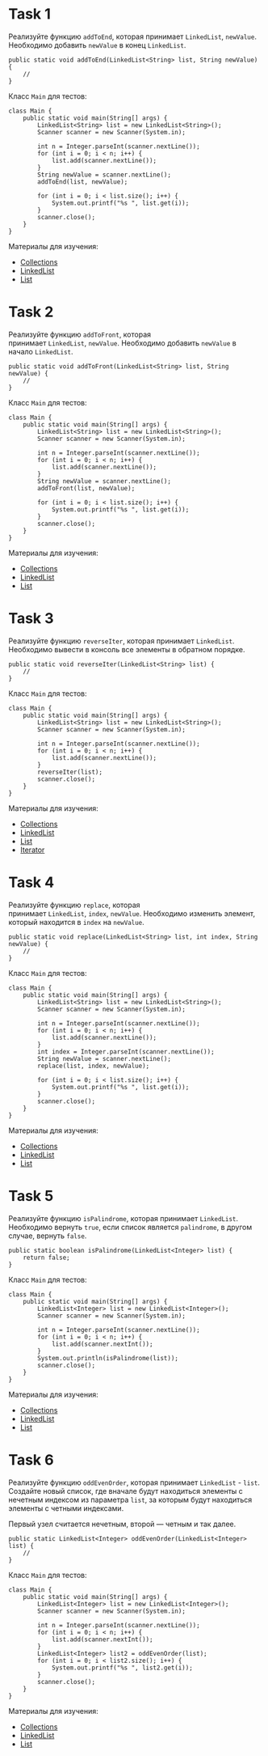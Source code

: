 # Task 1
<p>Реализуйте функцию <code>addToEnd</code>, которая принимает <code>LinkedList</code>, <code>newValue</code>. Необходимо добавить <code>newValue</code> в конец <code>LinkedList</code>.</p>

<pre><code>public static void addToEnd(LinkedList&lt;String&gt; list, String newValue) {
    //
}</code></pre>

<p>Класс <code>Main</code> для тестов:</p>

<pre><code>class Main {
    public static void main(String[] args) {
        LinkedList&lt;String&gt; list = new LinkedList&lt;String&gt;();
        Scanner scanner = new Scanner(System.in);

        int n = Integer.parseInt(scanner.nextLine());
        for (int i = 0; i &lt; n; i++) {
            list.add(scanner.nextLine());
        }
        String newValue = scanner.nextLine();
        addToEnd(list, newValue);

        for (int i = 0; i &lt; list.size(); i++) {
            System.out.printf("%s ", list.get(i));
        }
        scanner.close();
    }
}</code></pre>

<p>Материалы для изучения:</p>

<ul>
	<li><a href="https://docs.oracle.com/en/java/javase/17/docs/api/java.base/java/util/Collections.html" rel="nofollow noopener noreferrer">Collections</a></li>
	<li><a href="https://docs.oracle.com/en/java/javase/17/docs/api/java.base/java/util/LinkedList.html" rel="nofollow noopener noreferrer">LinkedList</a></li>
	<li><a href="https://docs.oracle.com/en/java/javase/17/docs/api/java.base/java/util/List.html" rel="nofollow noopener noreferrer">List</a></li>
</ul>

# Task 2
<p>Реализуйте функцию <code>addToFront</code>, которая принимает <code>LinkedList</code>, <code>newValue</code>. Необходимо добавить <code>newValue</code> в начало <code>LinkedList</code>.</p>

<pre><code>public static void addToFront(LinkedList&lt;String&gt; list, String newValue) {
    //
}</code></pre>

<p>Класс <code>Main</code> для тестов:</p>

<pre><code>class Main {
    public static void main(String[] args) {
        LinkedList&lt;String&gt; list = new LinkedList&lt;String&gt;();
        Scanner scanner = new Scanner(System.in);

        int n = Integer.parseInt(scanner.nextLine());
        for (int i = 0; i &lt; n; i++) {
            list.add(scanner.nextLine());
        }
        String newValue = scanner.nextLine();
        addToFront(list, newValue);

        for (int i = 0; i &lt; list.size(); i++) {
            System.out.printf("%s ", list.get(i));
        }
        scanner.close();
    }
}</code></pre>

<p>Материалы для изучения:</p>

<ul>
	<li><a href="https://docs.oracle.com/en/java/javase/17/docs/api/java.base/java/util/Collections.html" rel="nofollow noopener noreferrer">Collections</a></li>
	<li><a href="https://docs.oracle.com/en/java/javase/17/docs/api/java.base/java/util/LinkedList.html" rel="nofollow noopener noreferrer">LinkedList</a></li>
	<li><a href="https://docs.oracle.com/en/java/javase/17/docs/api/java.base/java/util/List.html" rel="nofollow noopener noreferrer">List</a></li>
</ul>

# Task 3
<p>Реализуйте функцию <code>reverseIter</code>, которая принимает <code>LinkedList</code>. Необходимо вывести в консоль все элементы в обратном порядке.</p>

<pre><code>public static void reverseIter(LinkedList&lt;String&gt; list) {
    //
}</code></pre>

<p>Класс <code>Main</code> для тестов:</p>

<pre><code>class Main {
    public static void main(String[] args) {
        LinkedList&lt;String&gt; list = new LinkedList&lt;String&gt;();
        Scanner scanner = new Scanner(System.in);

        int n = Integer.parseInt(scanner.nextLine());
        for (int i = 0; i &lt; n; i++) {
            list.add(scanner.nextLine());
        }
        reverseIter(list);
        scanner.close();
    }
}</code></pre>

<p>Материалы для изучения:</p>

<ul>
	<li><a href="https://docs.oracle.com/en/java/javase/17/docs/api/java.base/java/util/Collections.html" rel="nofollow noopener noreferrer">Collections</a></li>
	<li><a href="https://docs.oracle.com/en/java/javase/17/docs/api/java.base/java/util/LinkedList.html" rel="nofollow noopener noreferrer">LinkedList</a></li>
	<li><a href="https://docs.oracle.com/en/java/javase/17/docs/api/java.base/java/util/List.html" rel="nofollow noopener noreferrer">List</a></li>
	<li><a href="https://docs.oracle.com/en/java/javase/17/docs/api/java.base/java/util/Iterator.html" rel="nofollow noopener noreferrer">Iterator</a></li>
</ul>

# Task 4
<p>Реализуйте функцию <code>replace</code>, которая принимает <code>LinkedList</code>, <code>index</code>, <code>newValue</code>. Необходимо изменить элемент, который находится в <code>index</code> на <code>newValue</code>.</p>

<pre><code>public static void replace(LinkedList&lt;String&gt; list, int index, String newValue) {
    //
}</code></pre>

<p>Класс <code>Main</code> для тестов:</p>

<pre><code>class Main {
    public static void main(String[] args) {
        LinkedList&lt;String&gt; list = new LinkedList&lt;String&gt;();
        Scanner scanner = new Scanner(System.in);

        int n = Integer.parseInt(scanner.nextLine());
        for (int i = 0; i &lt; n; i++) {
            list.add(scanner.nextLine());
        }
        int index = Integer.parseInt(scanner.nextLine());
        String newValue = scanner.nextLine();
        replace(list, index, newValue);

        for (int i = 0; i &lt; list.size(); i++) {
            System.out.printf("%s ", list.get(i));
        }
        scanner.close();
    }
}</code></pre>

<p>Материалы для изучения:</p>

<ul>
	<li><a href="https://docs.oracle.com/en/java/javase/17/docs/api/java.base/java/util/Collections.html" rel="nofollow noopener noreferrer">Collections</a></li>
	<li><a href="https://docs.oracle.com/en/java/javase/17/docs/api/java.base/java/util/LinkedList.html" rel="nofollow noopener noreferrer">LinkedList</a></li>
	<li><a href="https://docs.oracle.com/en/java/javase/17/docs/api/java.base/java/util/List.html" rel="nofollow noopener noreferrer">List</a></li>
</ul>

# Task 5
<p>Реализуйте функцию <code>isPalindrome</code>, которая принимает <code>LinkedList</code>. Необходимо вернуть <code>true</code>, если список является <code>palindrome</code>, в другом случае, вернуть <code>false</code>.</p>

<pre><code>public static boolean isPalindrome(LinkedList&lt;Integer&gt; list) {
    return false;
}</code></pre>

<p>Класс <code>Main</code> для тестов:</p>

<pre><code>class Main {
    public static void main(String[] args) {
        LinkedList&lt;Integer&gt; list = new LinkedList&lt;Integer&gt;();
        Scanner scanner = new Scanner(System.in);

        int n = Integer.parseInt(scanner.nextLine());
        for (int i = 0; i &lt; n; i++) {
            list.add(scanner.nextInt());
        }
        System.out.println(isPalindrome(list));
        scanner.close();
    }
}</code></pre>

<p>Материалы для изучения:</p>

<ul>
	<li><a href="https://docs.oracle.com/en/java/javase/17/docs/api/java.base/java/util/Collections.html" rel="nofollow noopener noreferrer">Collections</a></li>
	<li><a href="https://docs.oracle.com/en/java/javase/17/docs/api/java.base/java/util/LinkedList.html" rel="nofollow noopener noreferrer">LinkedList</a></li>
	<li><a href="https://docs.oracle.com/en/java/javase/17/docs/api/java.base/java/util/List.html" rel="nofollow noopener noreferrer">List</a></li>
</ul>

# Task 6

<p>Реализуйте функцию <code>oddEvenOrder</code>, которая принимает <code>LinkedList</code> - <code>list</code>. Создайте новый список, где вначале будут находиться элементы с нечетным индексом из параметра <code>list</code>, за которым будут находиться элементы с четными индексами.</p>

<p>Первый узел считается нечетным, второй — четным и так далее.</p>

<pre><code>public static LinkedList&lt;Integer&gt; oddEvenOrder(LinkedList&lt;Integer&gt; list) {
    // 
}</code></pre>

<p>Класс <code>Main</code> для тестов:</p>

<pre><code>class Main {
    public static void main(String[] args) {
        LinkedList&lt;Integer&gt; list = new LinkedList&lt;Integer&gt;();
        Scanner scanner = new Scanner(System.in);

        int n = Integer.parseInt(scanner.nextLine());
        for (int i = 0; i &lt; n; i++) {
            list.add(scanner.nextInt());
        }
        LinkedList&lt;Integer&gt; list2 = oddEvenOrder(list);
        for (int i = 0; i &lt; list2.size(); i++) {
            System.out.printf("%s ", list2.get(i));
        }
        scanner.close();
    }
}</code></pre>

<p>Материалы для изучения:</p>

<ul>
	<li><a href="https://docs.oracle.com/en/java/javase/17/docs/api/java.base/java/util/Collections.html" rel="nofollow noopener noreferrer">Collections</a></li>
	<li><a href="https://docs.oracle.com/en/java/javase/17/docs/api/java.base/java/util/LinkedList.html" rel="nofollow noopener noreferrer">LinkedList</a></li>
	<li><a href="https://docs.oracle.com/en/java/javase/17/docs/api/java.base/java/util/List.html" rel="nofollow noopener noreferrer">List</a></li>
</ul>

